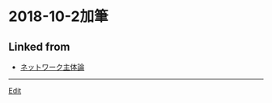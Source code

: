 # 2018-10-2加筆

## Linked from

* [ネットワーク主体論](ネットワーク主体論.md)


----
[Edit](https://github.com/vitroid/vitroid.github.io/edit/master/MD/2018-10-2加筆.md)
